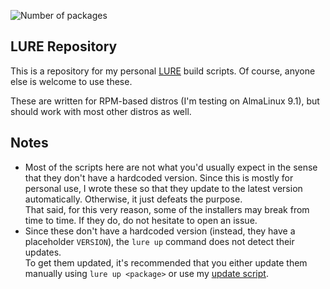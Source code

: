 ![Number of packages](https://img.shields.io/github/directory-file-count/SinTan1729/lure-repo?label=number%20of%20packages&type=dir)
## LURE Repository

This is a repository for my personal [LURE](https://github.com/Arsen6331/lure) build scripts. Of course, anyone else is welcome to use these.

These are written for RPM-based distros (I'm testing on AlmaLinux 9.1), but should work with most other distros as well.

## Notes
- Most of the scripts here are not what you'd usually expect in the sense that they don't have a hardcoded version. Since this is mostly for personal use, I wrote these so that they update to the latest version automatically. Otherwise, it just defeats the purpose. \
That said, for this very reason, some of the installers may break from time to time. If they do, do not hesitate to open an issue.
- Since these don't have a hardcoded version (instead, they have a placeholder `VERSION`), the `lure up` command does not detect their updates. \
To get them updated, it's recommended that you either update them manually using `lure up <package>` or use my [update script](https://github.com/SinTan1729/random/blob/main/lure-update.sh).
